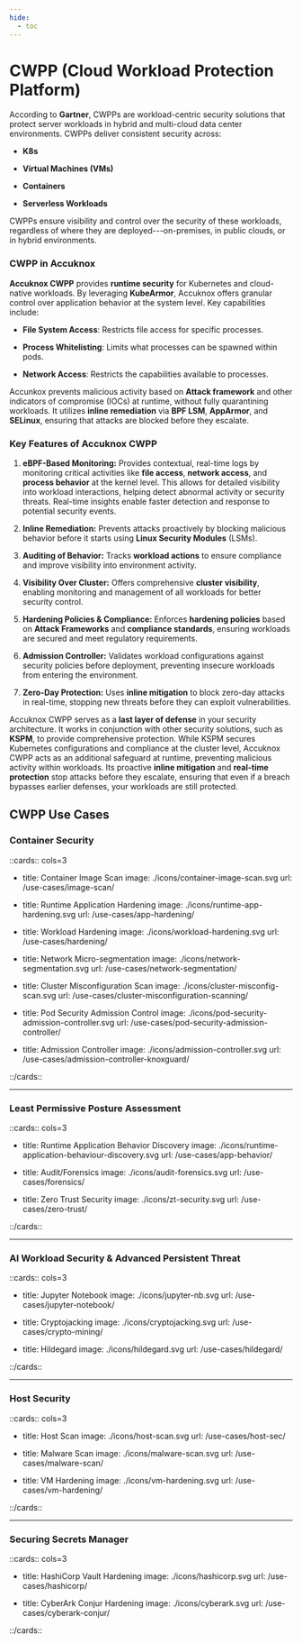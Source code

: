 ```yaml
---
hide:
  - toc
---
```



<style>
  .nt-card-title{
    text-align: center;
  }

  .nt-card-img img{
    color: #00025;
  }
</style>

# CWPP (Cloud Workload Protection Platform)

According to **Gartner**, CWPPs are workload-centric security solutions that protect server workloads in hybrid and multi-cloud data center environments. CWPPs deliver consistent security across:

- **K8s**

- **Virtual Machines (VMs)**

- **Containers**

- **Serverless Workloads**

CWPPs ensure visibility and control over the security of these workloads, regardless of where they are deployed---on-premises, in public clouds, or in hybrid environments.

### CWPP in Accuknox

**Accuknox CWPP** provides **runtime security** for Kubernetes and cloud-native workloads. By leveraging **KubeArmor**, Accuknox offers granular control over application behavior at the system level. Key capabilities include:

- **File System Access**: Restricts file access for specific processes.

- **Process Whitelisting**: Limits what processes can be spawned within pods.

- **Network Access**: Restricts the capabilities available to processes.

Accunkox prevents malicious activity based on **Attack framework** and other indicators of compromise (IOCs) at runtime, without fully quarantining workloads. It utilizes **inline remediation** via **BPF LSM**, **AppArmor**, and **SELinux**, ensuring that attacks are blocked before they escalate.

### Key Features of Accuknox CWPP

1. **eBPF-Based Monitoring:** Provides contextual, real-time logs by monitoring critical activities like **file access**, **network access**, and **process behavior** at the kernel level. This allows for detailed visibility into workload interactions, helping detect abnormal activity or security threats. Real-time insights enable faster detection and response to potential security events.

2. **Inline Remediation:** Prevents attacks proactively by blocking malicious behavior before it starts using **Linux Security Modules** (LSMs).

3. **Auditing of Behavior:** Tracks **workload actions** to ensure compliance and improve visibility into environment activity.

4. **Visibility Over Cluster:** Offers comprehensive **cluster visibility**, enabling monitoring and management of all workloads for better security control.

5. **Hardening Policies & Compliance:** Enforces **hardening policies** based on **Attack Frameworks** and **compliance standards**, ensuring workloads are secured and meet regulatory requirements.

6. **Admission Controller:** Validates workload configurations against security policies before deployment, preventing insecure workloads from entering the environment.

7. **Zero-Day Protection:** Uses **inline mitigation** to block zero-day attacks in real-time, stopping new threats before they can exploit vulnerabilities.

Accuknox CWPP serves as a **last layer of defense** in your security architecture. It works in conjunction with other security solutions, such as **KSPM**, to provide comprehensive protection. While KSPM secures Kubernetes configurations and compliance at the cluster level, Accuknox CWPP acts as an additional safeguard at runtime, preventing malicious activity within workloads. Its proactive **inline mitigation** and **real-time protection** stop attacks before they escalate, ensuring that even if a breach bypasses earlier defenses, your workloads are still protected.

## **CWPP Use Cases**

### **Container Security**

::cards:: cols=3

- title: Container Image Scan
  image: ./icons/container-image-scan.svg
  url: /use-cases/image-scan/

- title: Runtime Application Hardening
  image: ./icons/runtime-app-hardening.svg
  url: /use-cases/app-hardening/

- title: Workload Hardening
  image: ./icons/workload-hardening.svg
  url: /use-cases/hardening/

- title: Network Micro-segmentation
  image: ./icons/network-segmentation.svg
  url: /use-cases/network-segmentation/

- title: Cluster Misconfiguration Scan
  image: ./icons/cluster-misconfig-scan.svg
  url: /use-cases/cluster-misconfiguration-scanning/

- title: Pod Security Admission Control
  image: ./icons/pod-security-admission-controller.svg
  url: /use-cases/pod-security-admission-controller/

- title: Admission Controller
  image: ./icons/admission-controller.svg
  url: /use-cases/admission-controller-knoxguard/

::/cards::

---

### **Least Permissive Posture Assessment**

::cards:: cols=3

- title: Runtime Application Behavior Discovery
  image: ./icons/runtime-application-behaviour-discovery.svg
  url: /use-cases/app-behavior/

- title: Audit/Forensics
  image: ./icons/audit-forensics.svg
  url: /use-cases/forensics/

- title: Zero Trust Security
  image: ./icons/zt-security.svg
  url: /use-cases/zero-trust/

::/cards::

---

### **AI Workload Security & Advanced Persistent Threat**

::cards:: cols=3

- title: Jupyter Notebook
  image: ./icons/jupyter-nb.svg
  url: /use-cases/jupyter-notebook/

- title: Cryptojacking
  image: ./icons/cryptojacking.svg
  url: /use-cases/crypto-mining/

- title: Hildegard
  image: ./icons/hildegard.svg
  url: /use-cases/hildegard/

::/cards::

---

### **Host Security**

::cards:: cols=3

- title: Host Scan
  image: ./icons/host-scan.svg
  url: /use-cases/host-sec/

- title: Malware Scan
  image: ./icons/malware-scan.svg
  url: /use-cases/malware-scan/

- title: VM Hardening
  image: ./icons/vm-hardening.svg
  url: /use-cases/vm-hardening/

::/cards::

---

### **Securing Secrets Manager**

::cards:: cols=3

- title: HashiCorp Vault Hardening
  image: ./icons/hashicorp.svg
  url: /use-cases/hashicorp/

- title: CyberArk Conjur Hardening
  image: ./icons/cyberark.svg
  url: /use-cases/cyberark-conjur/

::/cards::